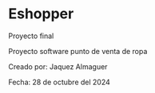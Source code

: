 # Eshopper
Proyecto final

Proyecto software punto de venta de ropa

Creado por: Jaquez Almaguer

Fecha: 28 de octubre del 2024

